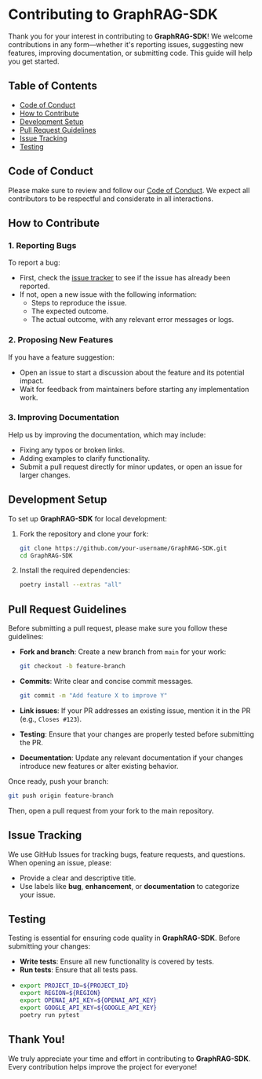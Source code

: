 # Contributing to GraphRAG-SDK

Thank you for your interest in contributing to **GraphRAG-SDK**! 
We welcome contributions in any form—whether it's reporting issues, suggesting new features, improving documentation, or submitting code. 
This guide will help you get started.

## Table of Contents

- [Code of Conduct](#code-of-conduct)
- [How to Contribute](#how-to-contribute)
- [Development Setup](#development-setup)
- [Pull Request Guidelines](#pull-request-guidelines)
- [Issue Tracking](#issue-tracking)
- [Testing](#testing)

## Code of Conduct

Please make sure to review and follow our [Code of Conduct](./CODE_OF_CONDUCT.md). 
We expect all contributors to be respectful and considerate in all interactions.

## How to Contribute

### 1. Reporting Bugs

To report a bug:
- First, check the [issue tracker](https://github.com/FalkorDB/GraphRAG-SDK/issues) to see if the issue has already been reported.
- If not, open a new issue with the following information:
  - Steps to reproduce the issue.
  - The expected outcome.
  - The actual outcome, with any relevant error messages or logs.

### 2. Proposing New Features

If you have a feature suggestion:
- Open an issue to start a discussion about the feature and its potential impact.
- Wait for feedback from maintainers before starting any implementation work.

### 3. Improving Documentation

Help us by improving the documentation, which may include:
- Fixing any typos or broken links.
- Adding examples to clarify functionality.
- Submit a pull request directly for minor updates, or open an issue for larger changes.

## Development Setup

To set up **GraphRAG-SDK** for local development:

1. Fork the repository and clone your fork:
   ```bash
   git clone https://github.com/your-username/GraphRAG-SDK.git
   cd GraphRAG-SDK
   ```
   
2. Install the required dependencies:
   ```bash
   poetry install --extras "all"
   ```
   
## Pull Request Guidelines

Before submitting a pull request, please make sure you follow these guidelines:

- **Fork and branch**: Create a new branch from `main` for your work:
   ```bash
   git checkout -b feature-branch
   ```

- **Commits**: Write clear and concise commit messages.
   ```bash
   git commit -m "Add feature X to improve Y"
   ```

- **Link issues**: If your PR addresses an existing issue, mention it in the PR (e.g., `Closes #123`).
- **Testing**: Ensure that your changes are properly tested before submitting the PR.
- **Documentation**: Update any relevant documentation if your changes introduce new features or alter existing behavior.

Once ready, push your branch:
```bash
git push origin feature-branch
```

Then, open a pull request from your fork to the main repository.

## Issue Tracking

We use GitHub Issues for tracking bugs, feature requests, and questions. When opening an issue, please:
- Provide a clear and descriptive title.
- Use labels like **bug**, **enhancement**, or **documentation** to categorize your issue.

## Testing

Testing is essential for ensuring code quality in **GraphRAG-SDK**. Before submitting your changes:
- **Write tests**: Ensure all new functionality is covered by tests.
- **Run tests**: Ensure that all tests pass.
- 
   ```bash
   export PROJECT_ID=${PROJECT_ID}
   export REGION=${REGION}
   export OPENAI_API_KEY=${OPENAI_API_KEY}
   export GOOGLE_API_KEY=${GOOGLE_API_KEY}
   poetry run pytest
   ```

## Thank You!

We truly appreciate your time and effort in contributing to **GraphRAG-SDK**. Every contribution helps improve the project for everyone!
